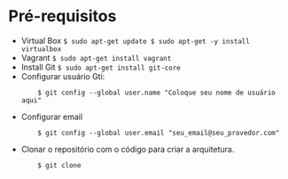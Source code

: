 # Pré-requisitos
  - Virtual Box
         ```
            $ sudo apt-get update
            $ sudo apt-get -y install virtualbox 
         ```
  - Vagrant
        ```
        $ sudo apt-get install vagrant
        ```
  - Install Git
        ```
           $ sudo apt-get install git-core
        ```
  - Configurar usuário Gti:
    ```
        $ git config --global user.name "Coloque seu nome de usuário aqui"
    ```
  - Configurar email
    ```
        $ git config --global user.email "seu_email@seu_provedor.com"
    ```
  - Clonar o repositório com o código para criar a arquitetura.
    ```
        $ git clone 
    ```
